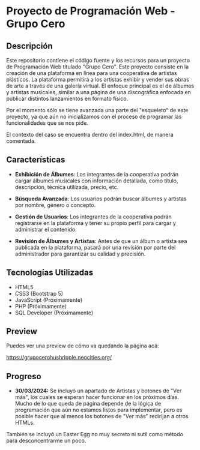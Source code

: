 # Proyecto de Programación Web - Grupo Cero

## Descripción

  Este repositorio contiene el código fuente y los recursos para un proyecto de Programación Web títulado "Grupo Cero". Este proyecto consiste en la creación de una plataforma en línea para una cooperativa de artistas plásticos. La plataforma permitirá a los artistas exhibir y vender sus obras de arte a través de una galería virtual. El enfoque principal es el de álbumes y artistas musicales, similar a una página de una discográfica enfocada en publicar distintos lanzamientos en formato físico.

  Por el momento sólo se tiene avanzada una parte del "esqueleto" de este proyecto, ya que aún no inicializamos con el proceso de programar las funcionalidades que se nos pide. 

  El contexto del caso se encuentra dentro del index.html, de manera comentada.

## Características

- **Exhibición de Álbumes**: Los integrantes de la cooperativa podrán cargar álbumes musicales con información detallada, como título, descripción, técnica utilizada, precio, etc.

- **Búsqueda Avanzada**: Los usuarios podrán buscar álbumes y artistas por nombre, género o concepto.

- **Gestión de Usuarios**: Los integrantes de la cooperativa podrán registrarse en la plataforma y tener su propio perfil para cargar y administrar el contenido.

- **Revisión de Álbumes y Artistas**: Antes de que un álbum o artista sea publicada en la plataforma, pasará por una revisión por parte del administrador para garantizar su calidad y precisión.

## Tecnologías Utilizadas

- HTML5
- CSS3 (Bootstrap 5)
- JavaScript (Próximamente)
- PHP (Próximamente)
- SQL Developer (Próximamente)

## Preview

Puedes ver una preview de cómo va quedando la página acá:

https://grupocerohushripple.neocities.org/

## Progreso

- **30/03/2024:** Se incluyó un apartado de Artistas y botones de "Ver más", los cuales se esperan hacer funcionar en los próximos días. Mucho de lo que queda de página depende de la lógica de programación que aún no estamos listos para implementar, pero es posible hacer que al menos los botones de "Ver más" redirijan a otros HTMLs. 

También se incluyó un Easter Egg no muy secreto ni sutil como método para desconcentrarme un poco.
